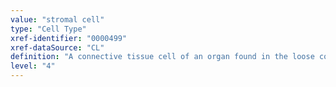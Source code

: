 ```yaml
---
value: "stromal cell"
type: "Cell Type"
xref-identifier: "0000499"
xref-dataSource: "CL"
definition: "A connective tissue cell of an organ found in the loose connective tissue. These are most often associated with the uterine mucosa and the ovary as well as the hematopoietic system and elsewhere."
level: "4"
---
```

